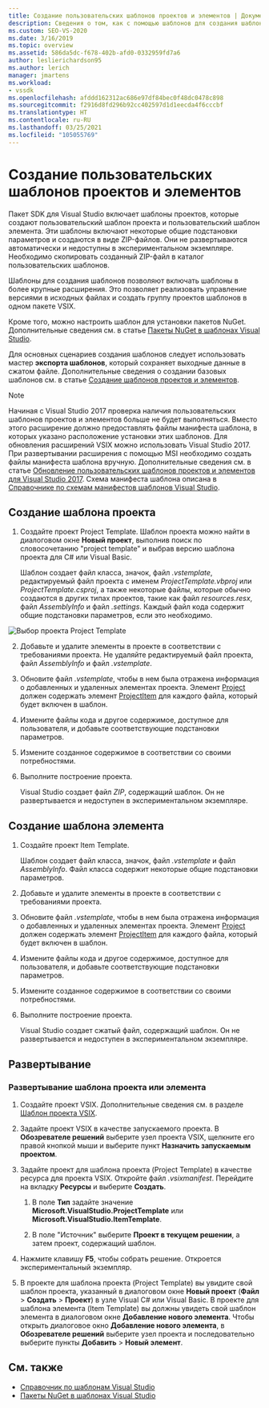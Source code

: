 ```yaml
---
title: Создание пользовательских шаблонов проектов и элементов | Документация Майкрософт
description: Сведения о том, как с помощью шаблонов для создания шаблонов в пакете SDK для Visual Studio включать шаблоны в более крупные расширения.
ms.custom: SEO-VS-2020
ms.date: 3/16/2019
ms.topic: overview
ms.assetid: 586da5dc-f678-402b-afd0-0332959fd7a6
author: leslierichardson95
ms.author: lerich
manager: jmartens
ms.workload:
- vssdk
ms.openlocfilehash: afddd162312ac686e97df84bec0f48dc0478c898
ms.sourcegitcommit: f2916d8fd296b92cc402597d1d1eecda4f6cccbf
ms.translationtype: HT
ms.contentlocale: ru-RU
ms.lasthandoff: 03/25/2021
ms.locfileid: "105055769"
---
```

# <a name="create-custom-project-and-item-templates"></a>Создание пользовательских шаблонов проектов и элементов

Пакет SDK для Visual Studio включает шаблоны проектов, которые создают пользовательский шаблон проекта и пользовательский шаблон элемента. Эти шаблоны включают некоторые общие подстановки параметров и создаются в виде ZIP-файлов. Они не развертываются автоматически и недоступны в экспериментальном экземпляре. Необходимо скопировать созданный ZIP-файл в каталог пользовательских шаблонов.

Шаблоны для создания шаблонов позволяют включать шаблоны в более крупные расширения. Это позволяет реализовать управление версиями в исходных файлах и создать группу проектов шаблонов в одном пакете VSIX.

Кроме того, можно настроить шаблон для установки пакетов NuGet. Дополнительные сведения см. в статье [Пакеты NuGet в шаблонах Visual Studio](/nuget/visual-studio-extensibility/visual-studio-templates).

Для основных сценариев создания шаблонов следует использовать мастер **экспорта шаблонов**, который сохраняет выходные данные в сжатом файле. Дополнительные сведения о создании базовых шаблонов см. в статье [Создание шаблонов проектов и элементов](../ide/creating-project-and-item-templates.md).

> [!NOTE]
> Начиная с Visual Studio 2017 проверка наличия пользовательских шаблонов проектов и элементов больше не будет выполняться. Вместо этого расширение должно предоставлять файлы манифеста шаблона, в которых указано расположение установки этих шаблонов. Для обновления расширений VSIX можно использовать Visual Studio 2017. При развертывании расширения с помощью MSI необходимо создать файлы манифеста шаблона вручную. Дополнительные сведения см. в статье [Обновление пользовательских шаблонов проектов и элементов для Visual Studio 2017](../extensibility/upgrading-custom-project-and-item-templates-for-visual-studio-2017.md). Схема манифеста шаблона описана в [Справочнике по схемам манифестов шаблонов Visual Studio](../extensibility/visual-studio-template-manifest-schema-reference.md).

## <a name="create-a-project-template"></a>Создание шаблона проекта

1. Создайте проект Project Template. Шаблон проекта можно найти в диалоговом окне **Новый проект**, выполнив поиск по словосочетанию "project template" и выбрав версию шаблона проекта для C# или Visual Basic.

     Шаблон создает файл класса, значок, файл *.vstemplate*, редактируемый файл проекта с именем *ProjectTemplate.vbproj* или *ProjectTemplate.csproj*, а также некоторые файлы, которые обычно создаются в других типах проектов, такие как файл *resources.resx*, файл *AssemblyInfo* и файл *.settings*. Каждый файл кода содержит общие подстановки параметров, если это необходимо.

![Выбор проекта Project Template](media/project-template-selection.png)

2. Добавьте и удалите элементы в проекте в соответствии с требованиями проекта. Не удаляйте редактируемый файл проекта, файл *AssemblyInfo* и файл *.vstemplate*.

3. Обновите файл *.vstemplate*, чтобы в нем была отражена информация о добавленных и удаленных элементах проекта. Элемент [Project](../extensibility/project-element-visual-studio-templates.md) должен содержать элемент [ProjectItem](../extensibility/projectitem-element-visual-studio-item-templates.md) для каждого файла, который будет включен в шаблон.

4. Измените файлы кода и другое содержимое, доступное для пользователя, и добавьте соответствующие подстановки параметров.

5. Измените созданное содержимое в соответствии со своими потребностями.

6. Выполните построение проекта.

     Visual Studio создает файл *ZIP*, содержащий шаблон. Он не развертывается и недоступен в экспериментальном экземпляре.

## <a name="create-an-item-template"></a>Создание шаблона элемента

1. Создайте проект Item Template.

     Шаблон создает файл класса, значок, файл *.vstemplate* и файл *AssemblyInfo*. Файл класса содержит некоторые общие подстановки параметров.

2. Добавьте и удалите элементы в проекте в соответствии с требованиями проекта.

3. Обновите файл *.vstemplate*, чтобы в нем была отражена информация о добавленных и удаленных элементах проекта. Элемент [Project](../extensibility/project-element-visual-studio-templates.md) должен содержать элемент [ProjectItem](../extensibility/projectitem-element-visual-studio-item-templates.md) для каждого файла, который будет включен в шаблон.

4. Измените файлы кода и другое содержимое, доступное для пользователя, и добавьте соответствующие подстановки параметров.

5. Измените созданное содержимое в соответствии со своими потребностями.

6. Выполните построение проекта.

     Visual Studio создает сжатый файл, содержащий шаблон. Он не развертывается и недоступен в экспериментальном экземпляре.

## <a name="deployment"></a>Развертывание

### <a name="to-deploy-the-project-or-item-template"></a>Развертывание шаблона проекта или элемента

1. Создайте проект VSIX. Дополнительные сведения см. в разделе [Шаблон проекта VSIX](../extensibility/vsix-project-template.md).

2. Задайте проект VSIX в качестве запускаемого проекта. В **Обозревателе решений** выберите узел проекта VSIX, щелкните его правой кнопкой мыши и выберите пункт **Назначить запускаемым проектом**.

3. Задайте проект для шаблона проекта (Project Template) в качестве ресурса для проекта VSIX. Откройте файл *.vsixmanifest*. Перейдите на вкладку **Ресурсы** и выберите **Создать**.

    1. В поле **Тип** задайте значение **Microsoft.VisualStudio.ProjectTemplate** или **Microsoft.VisualStudio.ItemTemplate**.

    2. В поле "Источник" выберите **Проект в текущем решении**, а затем проект, содержащий шаблон.

4. Нажмите клавишу **F5**, чтобы собрать решение. Откроется экспериментальный экземпляр.

5. В проекте для шаблона проекта (Project Template) вы увидите свой шаблон проекта, указанный в диалоговом окне **Новый проект** (**Файл** > **Создать** > **Проект**) в узле Visual C# или Visual Basic. В проекте для шаблона элемента (Item Template) вы должны увидеть свой шаблон элемента в диалоговом окне **Добавление нового элемента**. Чтобы открыть диалоговое окно **Добавление нового элемента**, в **Обозревателе решений** выберите узел проекта и последовательно выберите пункты **Добавить** > **Новый элемент**.

## <a name="see-also"></a>См. также

- [Справочник по шаблонам Visual Studio](../ide/creating-project-and-item-templates.md)
- [Пакеты NuGet в шаблонах Visual Studio](/nuget/visual-studio-extensibility/visual-studio-templates)
